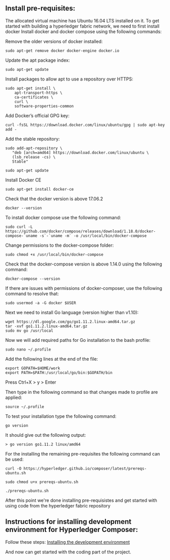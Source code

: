 Install pre-requisites:
-----------------------
The allocated virtual machine has Ubuntu 16.04 LTS installed on it. 
To get started with building a hyperledger fabric network, we need to first install docker
Install docker and docker compose using the following commands:

Remove the older versions of docker installed:
```
sudo apt-get remove docker docker-engine docker.io

```
Update the apt package index:

```
sudo apt-get update
```
Install packages to allow apt to use a repository over HTTPS:
```
sudo apt-get install \
    apt-transport-https \
    ca-certificates \
    curl \
    software-properties-common
```
Add Docker’s official GPG key:
```
curl -fsSL https://download.docker.com/linux/ubuntu/gpg | sudo apt-key add -
```
Add the stable repository:
```
sudo add-apt-repository \
   "deb [arch=amd64] https://download.docker.com/linux/ubuntu \
   (lsb_release -cs) \
   Stable"
```
```
sudo apt-get update
```
Install Docker CE

```
sudo apt-get install docker-ce
```
Check that the docker version is above 17.06.2

```
docker --version
```
To install docker compose use the following command:

```
sudo curl -L https://github.com/docker/compose/releases/download/1.18.0/docker-compose-`uname -s`-`uname -m` -o /usr/local/bin/docker-compose
```
Change permissions to the docker-compose folder:

```
sudo chmod +x /usr/local/bin/docker-compose
```
Check that the docker-compose version is above 1.14.0 using the following command:

```
docker-compose --version
```
If there are issues with permissions of docker-composer, use the following command to resolve that:

```
sudo usermod -a -G docker $USER
```
Next we need to install Go language (version higher than v1.10):
```
wget https://dl.google.com/go/go1.11.2.linux-amd64.tar.gz
tar -xvf go1.11.2.linux-amd64.tar.gz
sudo mv go /usr/local
```
Now we will add required paths for Go installation to the bash profile:

```
sudo nano ~/.profile
```
Add the following lines at the end of the file:

```
export GOPATH=$HOME/work
export PATH=$PATH:/usr/local/go/bin:$GOPATH/bin
```
Press Ctrl+X > y > Enter 

Then type in the following command so that changes made to profile are applied:

```
source ~/.profile
```
To test your installation type the following command:
```
go version
```
It should give out the following output:
```
> go version go1.11.2 linux/amd64
```

For the installing the remaining pre-requisites the following command can be used:

```
curl -O https://hyperledger.github.io/composer/latest/prereqs-ubuntu.sh

sudo chmod u+x prereqs-ubuntu.sh

./prereqs-ubuntu.sh
```
After this point we're done installing pre-requisistes and get started with using code from the hyperledger fabric repository

Instructions for installing development environment for Hyperledger Composer:
----------------------------------------------------------------------------
Follow these steps:
[Installing the development environment](https://hyperledger.github.io/composer/latest/installing/development-tools.html)

And now can get started with the coding part of the project.